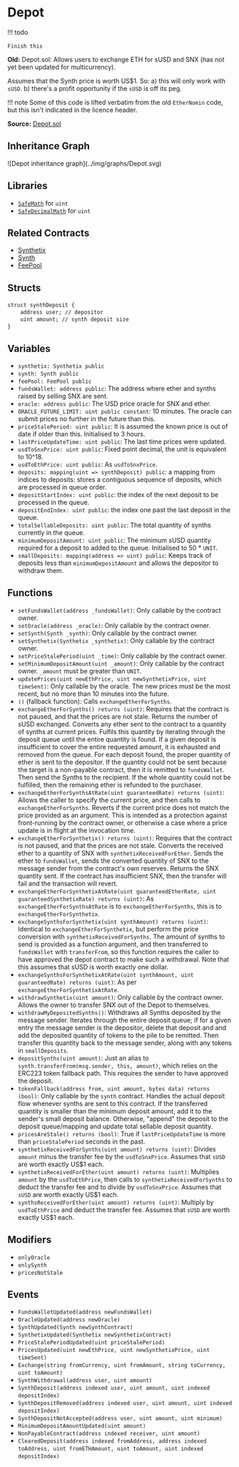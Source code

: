# Depot

!!! todo

    Finish this

**Old:** Depot.sol: Allows users to exchange ETH for sUSD and SNX (has not yet been updated for multicurrency).

Assumes that the Synth price is worth US\$1. So: a) this will only work with `sUSD`. b) there's a profit opportunity if the `sUSD` is off its peg.

!!! note
    Some of this code is lifted verbatim from the old `EtherNomin` code, but this isn't indicated in the licence header.

**Source:** [Depot.sol](https://github.com/Synthetixio/synthetix/blob/master/contracts/Depot.sol)

## Inheritance Graph

<inheritance-graph>
    ![Depot inheritance graph](../img/graphs/Depot.svg)
</inheritance-graph>

## Libraries

* [`SafeMath`](SafeMath.md) for `uint`
* [`SafeDecimalMath`](SafeDecimalMath.md) for `uint`

## Related Contracts

* [Synthetix](Synthetix.md)
* [Synth](Synth.md)
* [FeePool](FeePool.md)

## Structs

```solidity
struct synthDeposit {
    address user; // depositor
    uint amount; // synth deposit size
}
```

## Variables

* `synthetix: Synthetix public`
* `synth: Synth public`
* `feePool: FeePool public`
* `fundsWallet: address public`: The address where ether and synths raised by selling SNX are sent.
* `oracle: address public`: The USD price oracle for SNX and ether.
* `ORACLE_FUTURE_LIMIT: uint public constant`: 10 minutes. The oracle can submit prices no further in the future than this.
* `priceStalePeriod: uint public`: It is assumed the known price is out of date if older than this. Initialised to 3 hours.
* `lastPriceUpdateTime: uint public`: The last time prices were updated.
* `usdToSnxPrice: uint public`: Fixed point decimal, the unit is equivalent to 10^18.
* `usdToEthPrice: uint public`: As `usdToSnxPrice`.
* `deposits: mapping(uint => synthDeposit) public`: a mapping from indices to deposits: stores a contiguous sequence of deposits, which are processed in queue order.
* `depositStartIndex: uint public`: the index of the next deposit to be processed in the queue.
* `depositEndIndex: uint public`: the index one past the last deposit in the queue.
* `totalSellableDeposits: uint public`: The total quantity of synths currently in the queue.
* `minimumDepositAmount: uint public`: The minimum sUSD quantity required for a deposit to added to the queue. Initialised to 50 * `UNIT`.
* `smallDeposits: mapping(address => uint) public`: Keeps track of deposits less than `minimumDepositAmount` and allows the depositor to withdraw them.

## Functions

* `setFundsWallet(address _fundsWallet)`: Only callable by the contract owner.
* `setOracle(address _oracle)`: Only callable by the contract owner.
* `setSynth(Synth _synth)`: Only callable by the contract owner.
* `setSynthetix(Synthetix _synthetix)`: Only callable by the contract owner.
* `setPriceStalePeriod(uint _time)`: Only callable by the contract owner.
* `setMinimumDepositAmount(uint _amount)`: Only callable by the contract owner. `_amount` must be greater than `UNIT`.
* `updatePrices(uint newEthPrice, uint newSynthetixPrice, uint timeSent)`: Only callable by the oracle. The new prices must be the most recent, but no more than 10 minutes into the future.
* `()` (fallback function): Calls `exchangeEtherForSynths`.
* `exchangeEtherForSynths() returns (uint)`: Requires that the contract is not paused, and that the prices are not stale. Returns the number of sUSD exchanged. Converts any ether sent to the contract to a quantity of synths at current prices. Fulfils this quantity by iterating through the deposit queue until the entire quantity is found. If a given deposit is insufficient to cover the entire requested amount, it is exhausted and removed from the queue. For each deposit found, the proper quantity of ether is sent to the depositor. If the quantity could not be sent because the target is a non-payable contract, then it is remitted to `fundsWallet`. Then send the Synths to the recipient. If the whole quantity could not be fulfilled, then the remaining ether is refunded to the purchaser.
* `exchangeEtherForSynthsAtRate(uint guaranteedRate) returns (uint)`: Allows the caller to specify the current price, and then calls to `exchangeEtherForSynths`. Reverts if the current price does not match the price provided as an argument. This is intended as a protection against front-running by the contract owner, or otherwise a case where a price update is in flight at the invocation time.
* `exchangeEtherForSynthetix() returns (uint)`: Requires that the contract is not paused, and that the prices are not stale. Converts the received ether to a quantity of SNX with `synthetixReceivedForEther`. Sends the ether to `fundsWallet`, sends the converted quantity of SNX to the message sender from the contract's own reserves. Returns the SNX quantity sent. If the contract has insufficient SNX, then the transfer will fail and the transaction will revert.
* `exchangeEtherForSynthetixAtRate(uint guaranteedEtherRate, uint guaranteedSynthetixRate) returns (uint)`: As `exchangeEtherForSynthsAtRate` is to `exchangeEtherForSynths`, this is to `exchangeEtherForSynthetix`.
* `exchangeSynthsForSynthetix(uint synthAmount) returns (uint)`: Identical to `exchangeEtherForSynthetix`, but perform the price conversion with `synthetixReceivedForSynths`. The amount of synths to send is provided as a function argument, and then transferred to `fundsWallet` with `transferFrom`, so this function requires the caller to have approved the depot contract to make such a withdrawal. Note that this assumes that sUSD is worth exactly one dollar.
* `exchangeSynthsForSynthetixAtRate(uint synthAmount, uint guaranteedRate) returns (uint)`: As per `exchangeEtherForSynthetixAtRate`.
* `withdrawSynthetix(uint amount)`: Only callable by the contract owner. Allows the owner to transfer SNX out of the Depot to themselves.
* `withdrawMyDepositedSynths()`: Withdraws all Synths deposited by the message sender. Iterates through the entire deposit queue; if for a given entry the message sender is the depositor, delete that deposit and and add the deposited quantity of tokens to the pile to be remitted. Then transfer this quantity back to the message sender, along with any tokens in `smallDeposits`.
* `depositSynths(uint amount)`: Just an alias to `synth.transferFrom(msg.sender, this, amount)`, which relies on the ERC223 token fallback path. This requires the sender to have approved the deposit.
* `tokenFallback(address from, uint amount, bytes data) returns (bool)`: Only callable by the `synth` contract. Handles the actual deposit flow whenever synths are sent to this contract. If the transferred quantity is smaller than the minimum deposit amount, add it to the sender's small deposit balance. Otherwise, "append" the deposit to the deposit queue/mapping and update total sellable deposit quantity.
* `pricesAreStale() returns (bool)`: True if `lastPriceUpdateTime` is more than `priceStalePeriod` seconds in the past.
* `synthetixReceivedForSynths(uint amount) returns (uint)`: Divides `amount` minus the transfer fee by the `usdToSnxPrice`. Assumes that `sUSD` are worth exactly US\$1 each.
* `synthetixReceivedForEther(uint amount) returns (uint)`: Multiplies `amount` by the `usdToEthPrice`, then calls to `synthetixReceivedForSynths` to deduct the transfer fee and to divide by `usdToSnxPrice`. Assumes that `sUSD` are worth exactly US\$1 each.
* `synthsReceivedForEther(uint amount) returns (uint)`: Multiply by `usdToEthPrice` and deduct the transfer fee. Assumes that `sUSD` are worth exactly US\$1 each.

## Modifiers

* `onlyOracle`
* `onlySynth`
* `pricesNotStale`

## Events

* `FundsWalletUpdated(address newFundsWallet)`
* `OracleUpdated(address newOracle)`
* `SynthUpdated(Synth newSynthContract)`
* `SynthetixUpdated(Synthetix newSynthetixContract)`
* `PriceStalePeriodUpdated(uint priceStalePeriod)`
* `PricesUpdated(uint newEthPrice, uint newSynthetixPrice, uint timeSent)`
* `Exchange(string fromCurrency, uint fromAmount, string toCurrency, uint toAmount)`
* `SynthWithdrawal(address user, uint amount)`
* `SynthDeposit(address indexed user, uint amount, uint indexed depositIndex)`
* `SynthDepositRemoved(address indexed user, uint amount, uint indexed depositIndex)`
* `SynthDepositNotAccepted(address user, uint amount, uint minimum)`
* `MinimumDepositAmountUpdated(uint amount)`
* `NonPayableContract(address indexed receiver, uint amount)`
* `ClearedDeposit(address indexed fromAddress, address indexed toAddress, uint fromETHAmount, uint toAmount, uint indexed depositIndex)`
